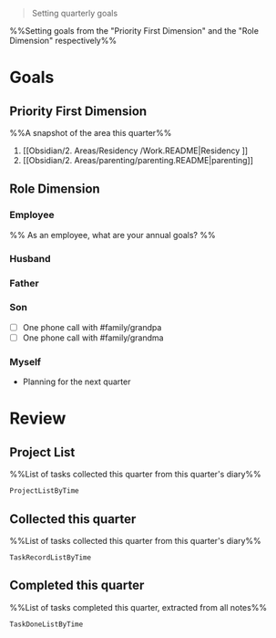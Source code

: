 > Setting quarterly goals

%%Setting goals from the "Priority First Dimension" and the "Role Dimension" respectively%%

# Goals

## Priority First Dimension
%%A snapshot of the area this quarter%%
1. [[Obsidian/2. Areas/Residency /Work.README|Residency ]]
2. [[Obsidian/2. Areas/parenting/parenting.README|parenting]]

## Role Dimension
### Employee
%% As an employee, what are your annual goals? %%
### Husband
### Father
### Son
- [ ] One phone call with #family/grandpa
- [ ] One phone call with #family/grandma
### Myself
- Planning for the next quarter

# Review
## Project List
%%List of tasks collected this quarter from this quarter's diary%%
```LifeOS
ProjectListByTime
```

## Collected this quarter
%%List of tasks collected this quarter from this quarter's diary%%
```LifeOS
TaskRecordListByTime
```

## Completed this quarter
%%List of tasks completed this quarter, extracted from all notes%%
```LifeOS
TaskDoneListByTime
```
